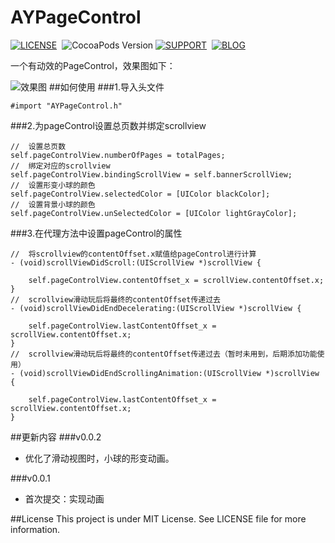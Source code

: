 # AYPageControl
[![LICENSE](https://img.shields.io/badge/license-MIT-green.svg)](https://github.com/AYJk/AYPageControl/blob/master/License)&nbsp;
![CocoaPods Version](https://img.shields.io/badge/pod-v0.0.2-brightgreen.svg)
[![SUPPORT](https://img.shields.io/badge/support-iOS%207%2B%20-blue.svg)](https://en.wikipedia.org/wiki/IOS_7)&nbsp;
[![BLOG](https://img.shields.io/badge/blog-ayjkdev.top-orange.svg)](http://ayjkdev.top/)&nbsp;


一个有动效的PageControl，效果图如下：

![效果图](http://7xrofo.com1.z0.glb.clouddn.com/version002.gif)
##如何使用
###1.导入头文件
```objc
#import "AYPageControl.h"
```
###2.为pageControl设置总页数并绑定scrollview
```objc
//	设置总页数
self.pageControlView.numberOfPages = totalPages;
//	绑定对应的scrollview
self.pageControlView.bindingScrollView = self.bannerScrollView;
//  设置形变小球的颜色
self.pageControlView.selectedColor = [UIColor blackColor];
//  设置背景小球的颜色
self.pageControlView.unSelectedColor = [UIColor lightGrayColor];
```
###3.在代理方法中设置pageControl的属性
```
//	将scrollview的contentOffset.x赋值给pageControl进行计算
- (void)scrollViewDidScroll:(UIScrollView *)scrollView {

    self.pageControlView.contentOffset_x = scrollView.contentOffset.x;
}
//  scrollview滑动玩后将最终的contentOffset传递过去
- (void)scrollViewDidEndDecelerating:(UIScrollView *)scrollView {
    
    self.pageControlView.lastContentOffset_x = scrollView.contentOffset.x;
}
//  scrollview滑动玩后将最终的contentOffset传递过去（暂时未用到，后期添加功能使用）
- (void)scrollViewDidEndScrollingAnimation:(UIScrollView *)scrollView {
    
    self.pageControlView.lastContentOffset_x = scrollView.contentOffset.x;
}
```
##更新内容
###v0.0.2
  
  * 优化了滑动视图时，小球的形变动画。

###v0.0.1
  
  * 首次提交：实现动画

##License
This project is under MIT License. See LICENSE file for more information.
